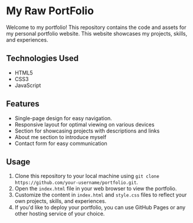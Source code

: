 # My Raw PortFolio 

Welcome to my portfolio! This repository contains the code and assets for my personal portfolio website. This website showcases my projects, skills, and experiences.


## Technologies Used

- HTML5
- CSS3
- JavaScript

## Features

- Single-page design for easy navigation.
- Responsive layout for optimal viewing on various devices
- Section for showcasing projects with descriptions and links
- About me section to introduce myself
- Contact form for easy communication

## Usage

1. Clone this repository to your local machine using `git clone https://github.com/your-username/portfolio.git`.
2. Open the `index.html` file in your web browser to view the portfolio.
3. Customize the content in `index.html` and `style.css` files to reflect your own projects, skills, and experiences.
4. If you'd like to deploy your portfolio, you can use GitHub Pages or any other hosting service of your choice.

